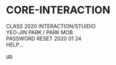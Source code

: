 # CORE-INTERACTION

CLASS 2020 INTERACTION/STUIDIO </br> 
YEO-JIN PARK / PARK MOB </br>
PASSWORD RESET 2020 01 24 </br> 
HELP...
<p>
<a href="index.html"> up </a> </p>